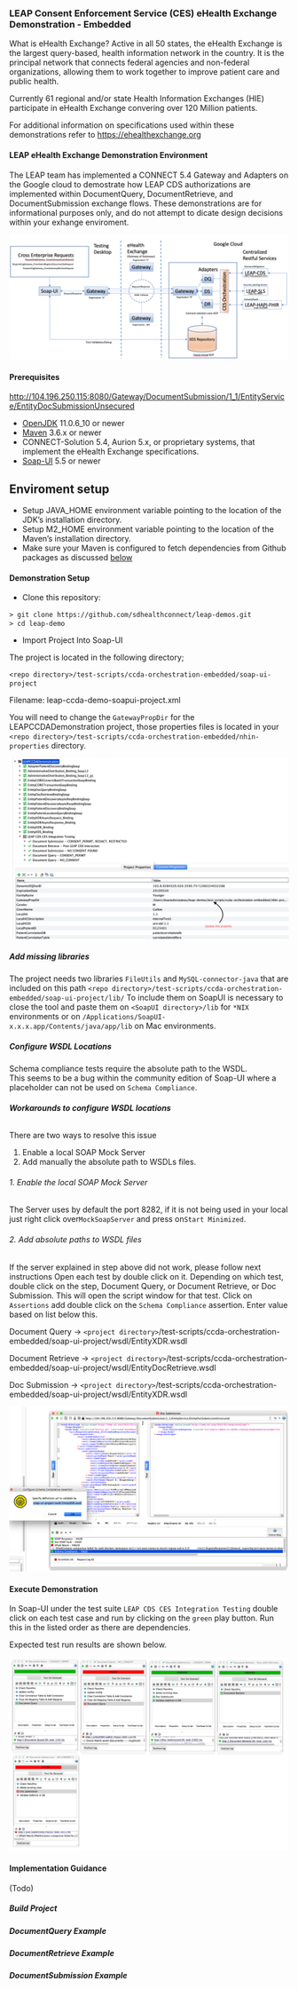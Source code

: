### LEAP Consent Enforcement Service (CES) eHealth Exchange Demonstration - Embedded

What is eHealth Exchange?
Active in all 50 states, the eHealth Exchange is the largest query-based, health information network in the country. It is the principal network that connects federal agencies and non-federal organizations, allowing them to work together to improve patient care and public health.

Currently 61 regional and/or state Health Information Exchanges (HIE) participate in eHealth Exchange convering over 120 Million patients.

For additional information on specifications used within these demonstrations refer to https://ehealthexchange.org

#### **LEAP eHealth Exchange Demonstration Environment**

The LEAP team has implemented a CONNECT 5.4 Gateway and Adapters on the Google cloud to demostrate how LEAP CDS authorizations are implemented within DocumentQuery, DocumentRetrieve, and DocumentSubmission exchange flows.  These demonstrations are for informational purposes only, and do not attempt to dicate design decisions within your exhange enviroment.

![eHealth Exchange Test Enviroment](../docs/assets/eHealthExchangeDemoEnv.png?raw=true)

#### Prerequisites
http://104.196.250.115:8080/Gateway/DocumentSubmission/1_1/EntityService/EntityDocSubmissionUnsecured
- [OpenJDK](https://openjdk.java.net/) 11.0.6_10 or newer
- [Maven](https://maven.apache.org/) 3.6.x or newer
- CONNECT-Solution 5.4, Aurion 5.x, or proprietary systems, that implement the eHealth Exchange specifications.
- [Soap-UI](https://www.soapui.org/downloads/soapui/) 5.5 or newer

## Enviroment setup
- Setup JAVA_HOME environment variable pointing to the location of the JDK’s installation directory.
- Setup M2_HOME environment variable pointing to the location of the Maven’s installation directory.  
- Make sure your Maven is configured to fetch dependencies from Github packages as discussed [below](#enable-github-packages-for-maven)  


#### **Demonstration Setup**

-  Clone this repository:
```
> git clone https://github.com/sdhealthconnect/leap-demos.git
> cd leap-demo
```

- Import Project Into Soap-UI

The project is located in the following directory;

```
<repo directory>/test-scripts/ccda-orchestration-embedded/soap-ui-project
```
Filename: leap-ccda-demo-soapui-project.xml

You will need to change the `GatewayPropDir` for the LEAPCCDADemonstration project, those properties files is located
in your `<repo directory>/test-scripts/ccda-orchestration-embedded/nhin-properties` directory.

![Soap-UI Setup](../docs/assets/soapuiconfig.png?raw=true)

##### **Add missing libraries**
The project needs two libraries `FileUtils` and `MySQL-connector-java` that are included on this path `<repo directory>/test-scripts/ccda-orchestration-embedded/soap-ui-project/lib/`
To include them on SoapUI is necessary to close the tool and paste them on `<SoapUI directory>/lib` for `*NIX` environments or on `/Applications/SoapUI-x.x.x.app/Contents/java/app/lib` on Mac environments.
 
 

##### **Configure WSDL Locations**
Schema compliance tests require the absolute path to the WSDL.  
This seems to be a bug within the community edition of Soap-UI where a placeholder can not be used on `Schema Compliance`.

###### **Workarounds to configure WSDL locations**
There are two ways to resolve this issue
1) Enable a local SOAP Mock Server
2) Add manually the absolute path to WSDLs files. 

###### 1. Enable the local SOAP Mock Server
The Server uses by default the port 8282, if it is not being used in your local just right click over`MockSoapServer` and press on`Start Minimized`.

###### 2. Add absolute paths to WSDL files
If the server explained in step above did not work, please follow next instructions
Open each test by double click on it.  Depending on which test, double click on the step, Document Query, or Document Retrieve, or Doc Submission.  This will open the script window for that test.  Click on `Assertions` add double click on the `Schema Compliance` assertion.  Enter value based on list below this.

Document Query -> `<project directory>`/test-scripts/ccda-orchestration-embedded/soap-ui-project/wsdl/EntityXDR.wsdl

Document Retrieve -> `<project directory>`/test-scripts/ccda-orchestration-embedded/soap-ui-project/wsdl/EntityDocRetrieve.wsdl

Doc Submission -> `<project directory>`/test-scripts/ccda-orchestration-embedded/soap-ui-project/wsdl/EntityXDR.wsdl

![SchemaCompliance](../docs/assets/schemacompliance.png?raw=true)
#### **Execute Demonstration**

In Soap-UI under the test suite `LEAP CDS CES Integration Testing` double click on each test case and run by clicking on the `green` play button.  Run this in the listed order as there are dependencies.

Expected test run results are shown below.

![Soap-UI Results](../docs/assets/ccdatestingresults.png?raw=true)

#### **Implementation Guidance**
(Todo)

##### **Build Project**

##### DocumentQuery Example

##### DocumentRetrieve Example

##### DocumentSubmission Example


